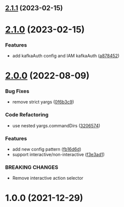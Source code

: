 ## [2.1.1](https://github.com/BenGu3/kafka-tools/compare/v2.1.0...v2.1.1) (2023-02-15)

# [2.1.0](https://github.com/BenGu3/kafka-tools/compare/v2.0.0...v2.1.0) (2023-02-15)


### Features

* add kafkaAuth config and IAM kafkaAuth ([a878452](https://github.com/BenGu3/kafka-tools/commit/a878452d95170fc851be99424f210a5ee8192106))

# [2.0.0](https://github.com/BenGu3/kafka-tools/compare/v1.0.0...v2.0.0) (2022-08-09)


### Bug Fixes

* remove strict yargs ([0f6b3c9](https://github.com/BenGu3/kafka-tools/commit/0f6b3c9797d0c12e376382df2b90ce10283a27e0))


### Code Refactoring

* use nested yargs.commandDirs ([3206574](https://github.com/BenGu3/kafka-tools/commit/3206574458f93a9177ccf765703bf7920982f3e6))


### Features

* add new config pattern ([fb16d6d](https://github.com/BenGu3/kafka-tools/commit/fb16d6d061ac442a30e1d4291c33553ef157619b))
* support interactive/non-interactive ([f3e3ad1](https://github.com/BenGu3/kafka-tools/commit/f3e3ad103a2d7b2e80812f70f4250cfb46ec4a2a))


### BREAKING CHANGES

* Remove interactive action selector

# 1.0.0 (2021-12-29)
